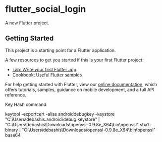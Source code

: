 # flutter_social_login

A new Flutter project.

## Getting Started

This project is a starting point for a Flutter application.

A few resources to get you started if this is your first Flutter project:

- [Lab: Write your first Flutter app](https://flutter.io/docs/get-started/codelab)
- [Cookbook: Useful Flutter samples](https://flutter.io/docs/cookbook)

For help getting started with Flutter, view our 
[online documentation](https://flutter.io/docs), which offers tutorials, 
samples, guidance on mobile development, and a full API reference.

Key Hash command:

keytool -exportcert -alias androiddebugkey -keystore "C:\Users\debashis\.android\debug.keystore" | "C:\Users\debashis\Downloads\openssl-0.9.8e_X64\bin\openssl" sha1 -binary | "C:\Users\debashis\Downloads\openssl-0.9.8e_X64\bin\openssl" base64
      
